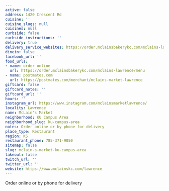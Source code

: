 ```yaml
---
active: false
address: 1420 Crescent Rd
cuisine: ''
cuisine_slugs: null
cuisines: null
curbside: false
curbside_instructions: ''
delivery: true
delivery_service_websites: https://order.mclainsbakerykc.com/mclains-lawrence/menu
dinein: false
facebook_url: ''
food_urls:
- name: order online
  url: https://order.mclainsbakerykc.com/mclains-lawrence/menu
- name: postmates.com
  url: https://postmates.com/merchant/mclains-market-lawrence
giftcard: false
giftcard_notes: ''
giftcard_url: ''
hours: ''
instagram_url: https://www.instagram.com/mclainsmarketlawrence/
locality: Lawrence
name: McLain's Market
neighborhood: KU Campus Area
neighborhood_slug: ku-campus-area
notes: Order online or by phone for delivery
place_type: Restaurant
region: KS
restaurant_phone: 785-371-9050
sitemap: false
slug: mclain-s-market-ku-campus-area
takeout: false
twitch_url: ''
twitter_url: ''
website: https://www.mclainskc.com/lawrence
---
```


Order online or by phone for delivery